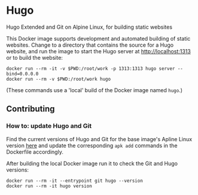 # Hugo

Hugo Extended and Git on Alpine Linux, for building static websites

This Docker image supports development and automated building of static 
websites. Change to a directory that contains the source for a Hugo website, 
and run the image to start the Hugo server at <http://localhost:1313> or to 
build the website:

```
docker run --rm -it -v $PWD:/root/work -p 1313:1313 hugo server --bind=0.0.0.0
docker run --rm -v $PWD:/root/work hugo
```

(These commands use a 'local' build of the Docker image named `hugo`.)

## Contributing

### How to: update Hugo and Git

Find the current versions of Hugo and Git for the base image's Apline Linux 
version [here](https://pkgs.alpinelinux.org/packages) and update the 
corresponding `apk add` commands in the Dockerfile accordingly.

After building the local Docker image run it to check the Git and Hugo versions:

```
docker run --rm -it --entrypoint git hugo --version
docker run --rm -it hugo version
```
